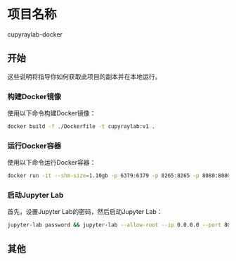 # 项目名称

cupyraylab-docker

## 开始

这些说明将指导你如何获取此项目的副本并在本地运行。

### 构建Docker镜像

使用以下命令构建Docker镜像：

```bash
docker build -f ./Dockerfile -t cupyraylab:v1 . 
```

### 运行Docker容器

使用以下命令运行Docker容器：

```bash
docker run -it --shm-size=1.10gb -p 6379:6379 -p 8265:8265 -p 8080:8080 -p 8888:8888 -v D:\dev\raydocker\workspace:/workspace -v D:\dev\raydocker\hf_cache:/hf_cache cupyraylab:v1 /bin/bash
```

### 启动Jupyter Lab

首先，设置Jupyter Lab的密码，然后启动Jupyter Lab：

```bash
jupyter-lab password && jupyter-lab --allow-root --ip 0.0.0.0 --port 8080 --no-browser
```

## 其他
